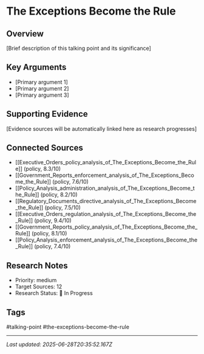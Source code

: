 # The Exceptions Become the Rule

## Overview
[Brief description of this talking point and its significance]

## Key Arguments
- [Primary argument 1]
- [Primary argument 2]
- [Primary argument 3]

## Supporting Evidence
[Evidence sources will be automatically linked here as research progresses]

## Connected Sources
- [[Executive_Orders_policy_analysis_of_The_Exceptions_Become_the_Rule]] (policy, 8.3/10)
- [[Government_Reports_enforcement_analysis_of_The_Exceptions_Become_the_Rule]] (policy, 7.6/10)
- [[Policy_Analysis_administration_analysis_of_The_Exceptions_Become_the_Rule]] (policy, 8.2/10)
- [[Regulatory_Documents_directive_analysis_of_The_Exceptions_Become_the_Rule]] (policy, 7.5/10)
- [[Executive_Orders_regulation_analysis_of_The_Exceptions_Become_the_Rule]] (policy, 9.4/10)
- [[Government_Reports_policy_analysis_of_The_Exceptions_Become_the_Rule]] (policy, 8.1/10)
- [[Policy_Analysis_enforcement_analysis_of_The_Exceptions_Become_the_Rule]] (policy, 7.4/10)
<!-- Sources will be auto-linked by research agents -->

## Research Notes
- Priority: medium
- Target Sources: 12
- Research Status: 🔄 In Progress

## Tags
#talking-point #the-exceptions-become-the-rule

---
*Last updated: 2025-06-28T20:35:52.167Z*
